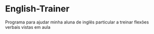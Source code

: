 # English-Trainer
Programa para ajudar minha aluna de inglês particular a treinar flexões verbais vistas em aula
